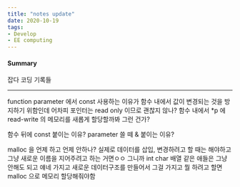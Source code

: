 ```yaml
---
title: "notes update"
date: 2020-10-19
tags:
- Develop
- EE computing
---
```


#### Summary
잡다 코딩 기록들

---

function parameter 에서 const 사용하는 이유가
함수 내에서 값이 변경되는 것을 방지하기 위함인데
어차피 포인터는 read only 이므로 괜찮지 않나?
함수 내에서 
*p 에 read-write 의 메모리를 새롭게 할당할까봐 그런 건가?



함수 뒤에 const 붙이는 이유?
parameter 쓸 떼 & 붙이는 이유?



malloc 을 언제 하고 언제 안하나?
실제로 데이터를 삽입, 변경하려고 할 때는 해야하고
그냥 새로운 이름을 지어주려고 하는 거면ㅇㅇ
그니까 int char 배열 같은 애들은 그냥 안해도 되고
얘네 가지고 새로운 데이터구조를 만들어서 그걸 가지고 뭘 하려고 할면 malloc 으로 메모리 할당해줘야함
